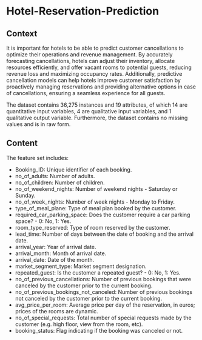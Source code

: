 # Hotel-Reservation-Prediction
## Context
It is important for hotels to be able to predict customer cancellations to optimize their operations and revenue management. By accurately forecasting cancellations, hotels can adjust their inventory, allocate resources efficiently, and offer vacant rooms to potential guests, reducing revenue loss and maximizing occupancy rates. Additionally, predictive cancellation models can help hotels improve customer satisfaction by proactively managing reservations and providing alternative options in case of cancellations, ensuring a seamless experience for all guests.

The dataset contains 36,275 instances and 19 attributes, of which 14 are quantitative input variables, 4 are qualitative input variables, and 1 qualitative output variable. Furthermore, the dataset contains no missing values and is in raw form.

## Content
The feature set includes:
* Booking_ID: Unique identifier of each booking.
* no_of_adults: Number of adults.
* no_of_children: Number of children.
* no_of_weekend_nights: Number of weekend nights - Saturday or Sunday.
* no_of_week_nights: Number of week nights - Monday to Friday.
* type_of_meal_plane: Type of meal plan booked by the customer.
* required_car_parking_space: Does the customer require a car parking space? - 0: No, 1: Yes.
* room_type_reserved: Type of room reserved by the customer.
* lead_time: Number of days between the date of booking and the arrival date.
* arrival_year: Year of arrival date.
* arrival_month: Month of arrival date.
* arrival_date: Date of the month.
* market_segment_type: Market segment designation.
* repeated_guest: Is the customer a repeated guest? - 0: No, 1: Yes.
* no_of_previous_cancellations: Number of previous bookings that were canceled by the customer prior to the current booking.
* no_of_previous_bookings_not_canceled: Number of previous bookings not canceled by the customer prior to the current booking.
* avg_price_per_room: Average price per day of the reservation, in euros; prices of the rooms are dynamic.
* no_of_special_requests: Total number of special requests made by the customer (e.g. high floor, view from the room, etc).
* booking_status: Flag indicating if the booking was canceled or not.
